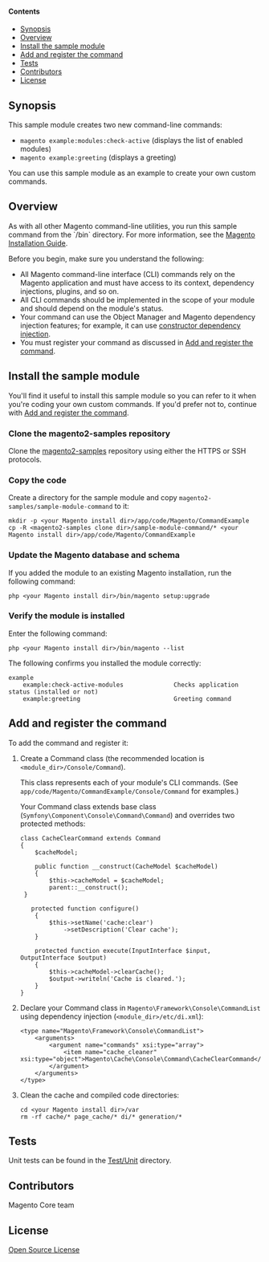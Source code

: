 #### Contents
*   <a href="#syn">Synopsis</a>
*   <a href="#over">Overview</a>
*   <a href="#install">Install the sample module</a>
*   <a href="#add-register">Add and register the command</a>
*   <a href="#tests">Tests</a>
*   <a href="#contrib">Contributors</a>
*   <a href="#lic">License</a>


<h2 id="syn">Synopsis</h2>

This sample module creates two new command-line commands:

*   `magento example:modules:check-active` (displays the list of enabled modules)
*   `magento example:greeting` (displays a greeting)

You can use this sample module as an example to create your own custom commands.

<h2 id="over">Overview</h2>
As with all other Magento command-line utilities, you run this sample command from the `<your Magento install dir>/bin` directory. For more information, see the <a href="http://devdocs.magento.com/guides/v2.0/install-gde/install/cli/install-cli.html#instgde-install-cli-first" target="_blank">Magento Installation Guide</a>.

Before you begin, make sure you understand the following:

*   All Magento command-line interface (CLI) commands rely on the Magento application and must have access to its context, dependency injections, plugins, and so on.
*   All CLI commands should be implemented in the scope of your module and should depend on the module's status.
*   Your command can use the Object Manager and Magento dependency injection features; for example, it can use <a href="http://devdocs.magento.com/guides/v2.0/extension-dev-guide/depend-inj.html#dep-inj-preview-cons" target="_blank">constructor dependency injection</a>.
*   You must register your command as discussed in <a href="#add-register">Add and register the command</a>.

<h2 id="install">Install the sample module</h2>
You'll find it useful to install this sample module so you can refer to it when you're coding your own custom commands. If you'd prefer not to, continue with <a href="#add-register">Add and register the command</a>.

### Clone the magento2-samples repository
Clone the <a href="https://github.com/magento/magento2-samples" target="_blank">magento2-samples</a> repository using either the HTTPS or SSH protocols. 

### Copy the code
Create a directory for the sample module and copy `magento2-samples/sample-module-command` to it:

    mkdir -p <your Magento install dir>/app/code/Magento/CommandExample
    cp -R <magento2-samples clone dir>/sample-module-command/* <your Magento install dir>/app/code/Magento/CommandExample

### Update the Magento database and schema
If you added the module to an existing Magento installation, run the following command:

    php <your Magento install dir>/bin/magento setup:upgrade

### Verify the module is installed
Enter the following command:

    php <your Magento install dir>/bin/magento --list

The following confirms you installed the module correctly:

    example
        example:check-active-modules              Checks application status (installed or not)
        example:greeting                          Greeting command

<h2 id="add-register">Add and register the command</h2>
To add the command and register it:

1.  Create a Command class (the recommended location is `<module_dir>/Console/Command`).

    This class represents each of your module's CLI commands. (See `app/code/Magento/CommandExample/Console/Command` for examples.)

    Your Command class extends base class (`Symfony\Component\Console\Command\Command`) and overrides two protected methods:

        class CacheClearCommand extends Command
        {
            $cacheModel;

            public function __construct(CacheModel $cacheModel)
            {
                $this->cacheModel = $cacheModel;
                parent::__construct();
         }

           protected function configure()
            {
                $this->setName('cache:clear')
                    ->setDescription('Clear cache');
            }

            protected function execute(InputInterface $input, OutputInterface $output)
            {
                $this->cacheModel->clearCache();
                $output->writeln('Cache is cleared.');
            }
        }

2.  Declare your Command class in `Magento\Framework\Console\CommandList` using dependency injection (`<module_dir>/etc/di.xml`):

        <type name="Magento\Framework\Console\CommandList">
            <arguments>
                <argument name="commands" xsi:type="array">
                    <item name="cache_cleaner" xsi:type="object">Magento\Cache\Console\Command\CacheClearCommand</item>
                </argument>
            </arguments>
        </type>

2.  Clean the cache and compiled code directories:

        cd <your Magento install dir>/var
        rm -rf cache/* page_cache/* di/* generation/* 

<h2 id="tests">Tests</h2>

Unit tests can be found in the [Test/Unit](Test/Unit) directory.

<h2 id="contrib">Contributors</h2>

Magento Core team

<h2 id="lic">License</h2>

[Open Source License](LICENSE.txt)
